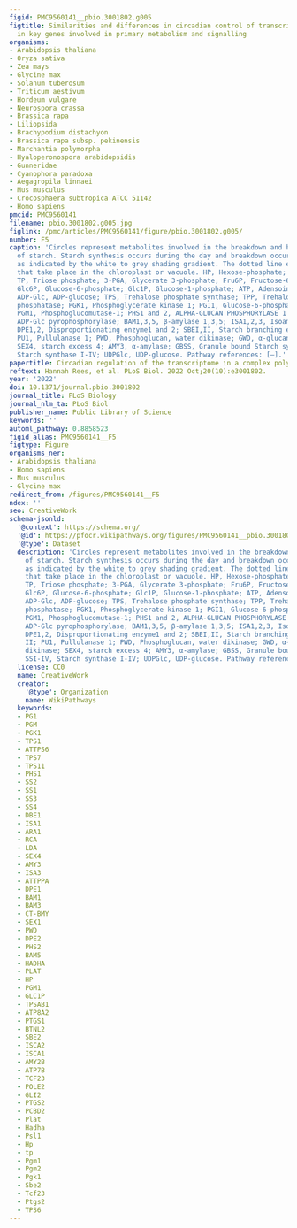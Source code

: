 ```yaml
---
figid: PMC9560141__pbio.3001802.g005
figtitle: Similarities and differences in circadian control of transcript accumulation
  in key genes involved in primary metabolism and signalling
organisms:
- Arabidopsis thaliana
- Oryza sativa
- Zea mays
- Glycine max
- Solanum tuberosum
- Triticum aestivum
- Hordeum vulgare
- Neurospora crassa
- Brassica rapa
- Liliopsida
- Brachypodium distachyon
- Brassica rapa subsp. pekinensis
- Marchantia polymorpha
- Hyaloperonospora arabidopsidis
- Gunneridae
- Cyanophora paradoxa
- Aegagropila linnaei
- Mus musculus
- Crocosphaera subtropica ATCC 51142
- Homo sapiens
pmcid: PMC9560141
filename: pbio.3001802.g005.jpg
figlink: /pmc/articles/PMC9560141/figure/pbio.3001802.g005/
number: F5
caption: 'Circles represent metabolites involved in the breakdown and biosynthesis
  of starch. Starch synthesis occurs during the day and breakdown occurs at night
  as indicated by the white to grey shading gradient. The dotted line encloses processes
  that take place in the chloroplast or vacuole. HP, Hexose-phosphate; Tre6P, Trehalose-6-phosphate;
  TP, Triose phosphate; 3-PGA, Glycerate 3-phosphate; Fru6P, Fructose-6-phosphate;
  Glc6P, Glucose-6-phosphate; Glc1P, Glucose-1-phosphate; ATP, Adensoine tri phosphate;
  ADP-Glc, ADP-glucose; TPS, Trehalose phosphate synthase; TPP, Trehalose phosphate
  phosphatase; PGK1, Phosphoglycerate kinase 1; PGI1, Glucose-6-phosphate isomerase;
  PGM1, Phosphoglucomutase-1; PHS1 and 2, ALPHA-GLUCAN PHOSPHORYLASE 1 and 2; AGPase,
  ADP-Glc pyrophosphorylase; BAM1,3,5, β-amylase 1,3,5; ISA1,2,3, Isoamylase 1,2,3;
  DPE1,2, Disproportionating enzyme1 and 2; SBEI,II, Starch branching enzyme I, II;
  PU1, Pullulanase 1; PWD, Phosphoglucan, water dikinase; GWD, α-glucan, water dikinase;
  SEX4, starch excess 4; AMY3, α-amylase; GBSS, Granule bound Starch synthase; SSI-IV,
  Starch synthase I-IV; UDPGlc, UDP-glucose. Pathway references: [–].'
papertitle: Circadian regulation of the transcriptome in a complex polyploid crop.
reftext: Hannah Rees, et al. PLoS Biol. 2022 Oct;20(10):e3001802.
year: '2022'
doi: 10.1371/journal.pbio.3001802
journal_title: PLoS Biology
journal_nlm_ta: PLoS Biol
publisher_name: Public Library of Science
keywords: ''
automl_pathway: 0.8858523
figid_alias: PMC9560141__F5
figtype: Figure
organisms_ner:
- Arabidopsis thaliana
- Homo sapiens
- Mus musculus
- Glycine max
redirect_from: /figures/PMC9560141__F5
ndex: ''
seo: CreativeWork
schema-jsonld:
  '@context': https://schema.org/
  '@id': https://pfocr.wikipathways.org/figures/PMC9560141__pbio.3001802.g005.html
  '@type': Dataset
  description: 'Circles represent metabolites involved in the breakdown and biosynthesis
    of starch. Starch synthesis occurs during the day and breakdown occurs at night
    as indicated by the white to grey shading gradient. The dotted line encloses processes
    that take place in the chloroplast or vacuole. HP, Hexose-phosphate; Tre6P, Trehalose-6-phosphate;
    TP, Triose phosphate; 3-PGA, Glycerate 3-phosphate; Fru6P, Fructose-6-phosphate;
    Glc6P, Glucose-6-phosphate; Glc1P, Glucose-1-phosphate; ATP, Adensoine tri phosphate;
    ADP-Glc, ADP-glucose; TPS, Trehalose phosphate synthase; TPP, Trehalose phosphate
    phosphatase; PGK1, Phosphoglycerate kinase 1; PGI1, Glucose-6-phosphate isomerase;
    PGM1, Phosphoglucomutase-1; PHS1 and 2, ALPHA-GLUCAN PHOSPHORYLASE 1 and 2; AGPase,
    ADP-Glc pyrophosphorylase; BAM1,3,5, β-amylase 1,3,5; ISA1,2,3, Isoamylase 1,2,3;
    DPE1,2, Disproportionating enzyme1 and 2; SBEI,II, Starch branching enzyme I,
    II; PU1, Pullulanase 1; PWD, Phosphoglucan, water dikinase; GWD, α-glucan, water
    dikinase; SEX4, starch excess 4; AMY3, α-amylase; GBSS, Granule bound Starch synthase;
    SSI-IV, Starch synthase I-IV; UDPGlc, UDP-glucose. Pathway references: [–].'
  license: CC0
  name: CreativeWork
  creator:
    '@type': Organization
    name: WikiPathways
  keywords:
  - PG1
  - PGM
  - PGK1
  - TPS1
  - ATTPS6
  - TPS7
  - TPS11
  - PHS1
  - SS2
  - SS1
  - SS3
  - SS4
  - DBE1
  - ISA1
  - ARA1
  - RCA
  - LDA
  - SEX4
  - AMY3
  - ISA3
  - ATTPPA
  - DPE1
  - BAM1
  - BAM3
  - CT-BMY
  - SEX1
  - PWD
  - DPE2
  - PHS2
  - BAM5
  - HADHA
  - PLAT
  - HP
  - PGM1
  - GLC1P
  - TPSAB1
  - ATP8A2
  - PTGS1
  - BTNL2
  - SBE2
  - ISCA2
  - ISCA1
  - AMY2B
  - ATP7B
  - TCF23
  - POLE2
  - GLI2
  - PTGS2
  - PCBD2
  - Plat
  - Hadha
  - Psl1
  - Hp
  - tp
  - Pgm1
  - Pgm2
  - Pgk1
  - Sbe2
  - Tcf23
  - Ptgs2
  - TPS6
---
```

